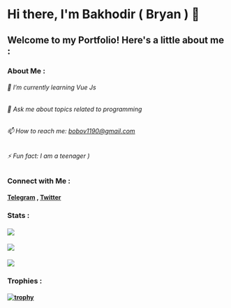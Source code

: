 # Hi there, I'm Bakhodir ( Bryan ) 👋

## Welcome to my Portfolio! Here's a little about me :

### About Me :
###### 🌱 I’m currently learning Vue Js
###### 💬 Ask me about topics related to programming
###### 📫 How to reach me: bobov1190@gmail.com
###### ⚡ Fun fact: I am a teenager )

### Connect with Me :
#### [Telegram](https://t.me/bryan1101) , [Twitter](https://x.com/edge_name)

### Stats :
#### ![](http://github-profile-summary-cards.vercel.app/api/cards/profile-details?username=bobov1190&theme=transparent)
#### ![](http://github-profile-summary-cards.vercel.app/api/cards/stats?username=bobov1190&theme=transparent)
#### ![](http://github-profile-summary-cards.vercel.app/api/cards/productive-time?username=bobov1190&theme=transparent&utcOffset=8)

### Trophies :

#### [![trophy](https://github-profile-trophy.vercel.app/?username=bobov1190)](https://github.com/bobov1190/github-profile-trophy)
